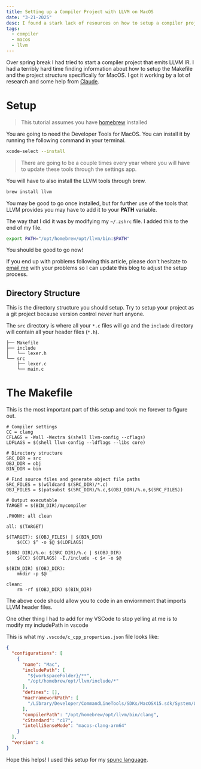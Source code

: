 ```yaml
---
title: Setting up a Compiler Project with LLVM on MacOS
date: "3-21-2025"
desc: I found a stark lack of resources on how to setup a compiler project with LLVM on MacOS. This blog shows you how to setup said project.
tags:
  - compiler
  - macos
  - llvm
---
```


Over spring break I had tried to start a compiler project that emits LLVM IR. I had a terribly hard time finding information about how to setup the Makefile and the project structure specifically for MacOS. I got it working by a lot of research and some help from [Claude](https://claude.ai/).

# Setup

> This tutorial assumes you have [homebrew](https://brew.sh) installed

You are going to need the Developer Tools for MacOS. You can install it by running the following command in your terminal.

```bash
xcode-select --install
```

> There are going to be a couple times every year where you will have to update these tools through the settings app.

<span class="split" style="gap: 8rem">

You will have to also install the LLVM tools through brew.

```bash
brew install llvm
```
</span>

You may be good to go once installed, but for further use of the tools that LLVM provides you may have to add it to your **PATH** variable.


The way that I did it was by modifying my `~/.zshrc` file. I added this to the end of my file.

```bash
export PATH="/opt/homebrew/opt/llvm/bin:$PATH"
```

You should be good to go now! 

If you end up with problems following this article, please don't hesitate to [email me](mailto:me@cameron.rs) with your problems so I can update this blog to adjust the setup process.

## Directory Structure

<span class="split">

<span>

This is the directory structure you should setup. Try to setup your project as a git project because version control never hurt anyone.

The `src` directory is where all your `*.c` files will go and the `include` directory will contain all your header files (`*.h`).

</span>

```
├── Makefile
├── include
│   └── lexer.h
└── src
    ├── lexer.c
    └── main.c
```
</span>

# The Makefile

This is the most important part of this setup and took me forever to figure out.

```make
# Compiler settings
CC = clang
CFLAGS = -Wall -Wextra $(shell llvm-config --cflags)
LDFLAGS = $(shell llvm-config --ldflags --libs core)

# Directory structure
SRC_DIR = src
OBJ_DIR = obj
BIN_DIR = bin

# Find source files and generate object file paths
SRC_FILES = $(wildcard $(SRC_DIR)/*.c)
OBJ_FILES = $(patsubst $(SRC_DIR)/%.c,$(OBJ_DIR)/%.o,$(SRC_FILES))

# Output executable
TARGET = $(BIN_DIR)/mycompiler

.PHONY: all clean

all: $(TARGET)

$(TARGET): $(OBJ_FILES) | $(BIN_DIR)
	$(CC) $^ -o $@ $(LDFLAGS)

$(OBJ_DIR)/%.o: $(SRC_DIR)/%.c | $(OBJ_DIR)
	$(CC) $(CFLAGS) -I./include -c $< -o $@

$(BIN_DIR) $(OBJ_DIR):
	mkdir -p $@

clean:
	rm -rf $(OBJ_DIR) $(BIN_DIR)
```

The above code should allow you to code in an enviornment that imports LLVM header files.

One other thing I had to add for my VSCode to stop yelling at me is to modify my includePath in vscode

This is what my `.vscode/c_cpp_properties.json` file looks like:

```json
{
  "configurations": [
    {
      "name": "Mac",
      "includePath": [
        "${workspaceFolder}/**",
        "/opt/homebrew/opt/llvm/include/*"
      ],
      "defines": [],
      "macFrameworkPath": [
        "/Library/Developer/CommandLineTools/SDKs/MacOSX15.sdk/System/Library/Frameworks"
      ],
      "compilerPath": "/opt/homebrew/opt/llvm/bin/clang",
      "cStandard": "c17",
      "intelliSenseMode": "macos-clang-arm64"
    }
  ],
  "version": 4
}
```

Hope this helps! I used this setup for my [spunc language](https://github.com/wzid/spunc).